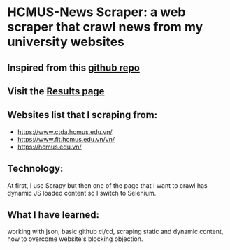 # HCMUS-News Scraper: a web scraper that crawl news from my university websites
## Inspired from this [github repo](https://github.com/huytrinhm/hcmus-news-crawler)
## Visit the [Results page](https://linhnph05.github.io/HCMUS-Scraper/announcements)

## Websites list that I scraping from:
* https://www.ctda.hcmus.edu.vn/
* https://www.fit.hcmus.edu.vn/vn/
* https://hcmus.edu.vn/

## Technology: 
At first, I use Scrapy but then one of the page that I want to crawl has dynamic JS loaded content so I switch to Selenium.

## What I have learned: 
working with json, basic github ci/cd, scraping static and dynamic content, how to overcome website's blocking objection. 
